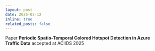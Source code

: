 ```yaml
---
layout: post
date: 2025-02-12
inline: true
related_posts: false
---
```


Paper <b>Periodic Spatio-Temporal Colored Hotspot Detection in Azure Traffic Data</b> accepted at ACIIDS 2025
